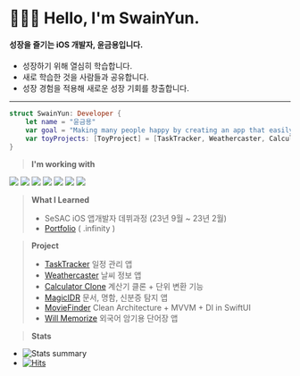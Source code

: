 # 🧑🏻‍💻 Hello, I'm SwainYun.

#### 성장을 즐기는 iOS 개발자, 윤금용입니다.
* 성장하기 위해 열심히 학습합니다.
* 새로 학습한 것을 사람들과 공유합니다.
* 성장 경험을 적용해 새로운 성장 기회를 창출합니다.
---------------------------------------------------------------------
```Swift
struct SwainYun: Developer {
    let name = "윤금용"
    var goal = "Making many people happy by creating an app that easily solves difficult things in real life"
    var toyProjects: [ToyProject] = [TaskTracker, Weathercaster, CalculatorClone, MagicIDR, MovieFinder]
}
```
> **I'm working with**
  <p>
    <a href="https://developer.apple.com/swift/" target="_blank"><img src="https://img.shields.io/badge/Swift-F05138?style=flat&logo=Swift&logoColor=white"></a>
    <a href="https://www.apple.com/kr/ios/" target="_blank"><img src="https://img.shields.io/badge/iOS-181717?style=flat&logo=Apple&logoColor=Black"/></a>
    <a href="https://www.apple.com/kr/ios/" target="_blank"><img src="https://img.shields.io/badge/UIKit-c4b50e?style=flat&logo=UIKit&logoColor=white"/></a>
    <a href="https://www.apple.com/kr/ios/" target="_blank"><img src="https://img.shields.io/badge/SwiftUI-000000?style=flat&logo=Swift&logoColor=blue"/></a>
    <a href="https://iterm2.com" target="_blank"><img src="https://img.shields.io/badge/iTerm2-000000?style=flat&logo=iTerm2&logoColor=white"></a>
    <a href="https://git-scm.com" target="_blank"><img src="https://img.shields.io/badge/Git-F05032?style=flat&logo=Git&logoColor=white"></a>
    <a href="https://developer.apple.com/kr/xcode/" target="_blank"><img src="https://img.shields.io/badge/Xcode-147EFB?style=flat&logo=Xcode&logoColor=white"></a>
  </p>

> **What I Learned**
> * SeSAC iOS 앱개발자 데뷔과정 (23년 9월 ~ 23년 2월)
> * [Portfolio](https://github.com/Remaked-Swain/Portfolio.git) ( .infinity )

> **Project**
> * [TaskTracker](https://github.com/Remaked-Swain/TaskTracker.git) 일정 관리 앱
> * [Weathercaster](https://github.com/Remaked-Swain/Weathercaster.git) 날씨 정보 앱
> * [Calculator Clone](https://github.com/Remaked-Swain/CalculatorClone.git) 계산기 클론 + 단위 변환 기능
> * [MagicIDR](https://github.com/Remaked-Swain/OpticalCharacterRecognitionApp.git) 문서, 명함, 신분증 탐지 앱
> * [MovieFinder](https://github.com/Remaked-Swain/MovieFinder.git) Clean Architecture + MVVM + DI in SwiftUI
> * [Will Memorize](https://github.com/Remaked-Swain/Vocabulary) 외국어 암기용 단어장 앱

> **Stats**
* ![Stats summary](https://github-readme-stats.vercel.app/api?username=Remaked-Swain&theme=outrun&show_icons=true)
* [![Hits](https://hits.seeyoufarm.com/api/count/incr/badge.svg?url=https%3A%2F%2Fgithub.com%2FRemaked-Swain&count_bg=%23FB0000&title_bg=%23555555&icon=apple.svg&icon_color=%23FFFFFF&title=Visits&edge_flat=true)](https://hits.seeyoufarm.com)
